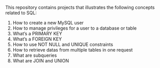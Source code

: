 This repository contains projects that illustrates the following concepts related to SQL:
1. How to create a new MySQL user
2. How to manage privileges for a user to a database or table
3. What’s a PRIMARY KEY
4. What’s a FOREIGN KEY
5. How to use NOT NULL and UNIQUE constraints
6. How to retrieve datas from multiple tables in one request
7. What are subqueries
8. What are JOIN and UNION
